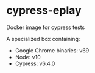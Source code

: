 # cypress-eplay
Docker image for cypress tests

A specialized box containing:

* Google Chrome binaries: v69
* Node: v10
* Cypress: v6.4.0

